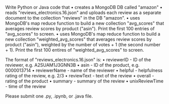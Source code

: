 Write Python or Java code that
• creates a MongoDB DB called "amazon"
• reads "reviews_electronics.16.json" and uploads each review as a separate document to the collection "reviews" in the DB "amazon".
• uses MongoDB's map reduce function to build a new collection "avg_scores" that averages review scores by product ("asin"). Print the first 100 entries of "avg_scores" to screen.
• uses MongoDB's map reduce function to build a new collection "weighted_avg_scores" that averages review scores by product ("asin"), weighted by the number of votes + 1 (the second number + 1). Print the first 100 entires of "weighted_avg_scores" to screen.

 

The format of "reviews_electronics.16.json" is:
• reviewerID - ID of the reviewer, e.g. A2SUAM1J3GNN3B
• asin - ID of the product, e.g. 0000013714
• reviewerName - name of the reviewer
• helpful - helpfulness rating of the review, e.g. 2/3
• reviewText - text of the review
• overall - rating of the product
• summary - summary of the review
• unixReviewTime - time of the review

 

Please submit one .py, .ipynb, or .java file.
